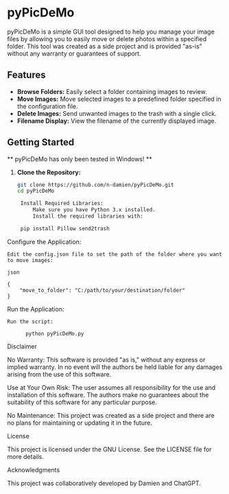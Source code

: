 # pyPicDeMo
pyPicDeMo is a simple GUI tool designed to help you manage your image files by allowing you to easily move or delete photos within a specified folder. This tool was created as a side project and is provided "as-is" without any warranty or guarantees of support.

## Features

- **Browse Folders:** Easily select a folder containing images to review.
- **Move Images:** Move selected images to a predefined folder specified in the configuration file.
- **Delete Images:** Send unwanted images to the trash with a single click.
- **Filename Display:** View the filename of the currently displayed image.

## Getting Started

** pyPicDeMo has only been tested in Windows! **

1. **Clone the Repository:**
   ```bash
   git clone https://github.com/n-damien/pyPicDeMo.git
   cd pyPicDeMo

    Install Required Libraries:
        Make sure you have Python 3.x installed.
        Install the required libraries with:

    pip install Pillow send2trash

Configure the Application:

    Edit the config.json file to set the path of the folder where you want to move images:

    json

    {
        "move_to_folder": "C:/path/to/your/destination/folder"
    }

Run the Application:

    Run the script:

          python pyPicDeMo.py

Disclaimer

No Warranty: This software is provided "as is," without any express or implied warranty. In no event will the authors be held liable for any damages arising from the use of this software.

Use at Your Own Risk: The user assumes all responsibility for the use and installation of this software. The authors make no guarantees about the suitability of this software for any particular purpose.

No Maintenance: This project was created as a side project and there are no plans for maintaining or updating it in the future.

License

This project is licensed under the GNU License. See the LICENSE file for more details.

Acknowledgments

This project was collaboratively developed by Damien and ChatGPT.
